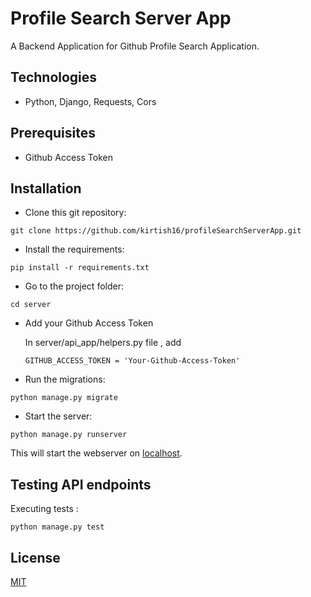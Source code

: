 # Profile Search Server App

A Backend Application for Github Profile Search Application.


## Technologies 

+ Python, Django, Requests, Cors

## Prerequisites

+ Github Access Token

## Installation

+ Clone this git repository:
```
git clone https://github.com/kirtish16/profileSearchServerApp.git
```

+ Install the requirements:
```
pip install -r requirements.txt
```


+ Go to the project folder:
```
cd server
```

+ Add your Github Access Token
    
    In server/api_app/helpers.py file , 
    add 
    ```
    GITHUB_ACCESS_TOKEN = 'Your-Github-Access-Token'
    ```
+ Run the migrations:
```
python manage.py migrate
```

+ Start the server:
```
python manage.py runserver
```
This will start the webserver on [localhost](http://127.0.0.1:8000/).

## Testing API endpoints 

Executing tests :
```
python manage.py test
```


## License
[MIT](https://choosealicense.com/licenses/mit/)
